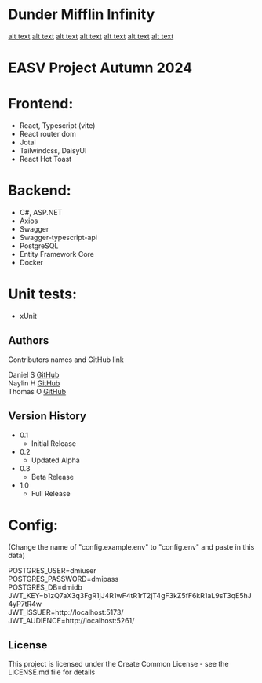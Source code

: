 # Dunder Mifflin Infinity

[alt text](image-1.png)
[alt text](image-2.png)
[alt text](image-3.png)
[alt text](image-4.png)
[alt text](image-5.png)
[alt text](image-6.png)
[alt text](image-7.png)



# EASV Project Autumn 2024
# Frontend:
- React, Typescript (vite)
- React router dom
- Jotai
- Tailwindcss, DaisyUI
- React Hot Toast

# Backend:
- C#, ASP.NET
- Axios
- Swagger
- Swagger-typescript-api
- PostgreSQL
- Entity Framework Core
- Docker

# Unit tests:
- xUnit

## Authors

Contributors names and GitHub link

Daniel S [GitHub](https://github.com/Daniel12345rs01)<br /> 
Naylin H [GitHub](https://github.com/NaylinHla)<br />
Thomas O [GitHub](https://github.com/Yatokuri/)<br />

## Version History
* 0.1
    * Initial Release
* 0.2
    * Updated Alpha
* 0.3
    * Beta Release
* 1.0
    * Full Release

# Config:
(Change the name of "config.example.env" to "config.env" and paste in this data)

POSTGRES_USER=dmiuser<br />
POSTGRES_PASSWORD=dmipass<br />
POSTGRES_DB=dmidb<br />
JWT_KEY=b1zQ7aX3q3FgR1jJ4R1wF4tR1rT2jT4gF3kZ5fF6kR1aL9sT3qE5hJ4yP7tR4w<br />
JWT_ISSUER=http://localhost:5173/<br />
JWT_AUDIENCE=http://localhost:5261/<br />

## License

This project is licensed under the Create Common License - see the LICENSE.md file for details